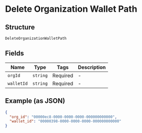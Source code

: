 
# Delete Organization Wallet Path

## Structure

`DeleteOrganizationWalletPath`

## Fields

| Name | Type | Tags | Description |
|  --- | --- | --- | --- |
| `orgId` | `string` | Required | - |
| `walletId` | `string` | Required | - |

## Example (as JSON)

```json
{
  "org_id": "00000ec8-0000-0000-0000-000000000000",
  "wallet_id": "00000398-0000-0000-0000-000000000000"
}
```

